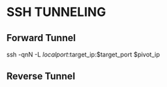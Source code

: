 # SSH TUNNELING
## Forward Tunnel
ssh -qnN -L $localport:$target_ip:$target_port $pivot_ip

## Reverse Tunnel
